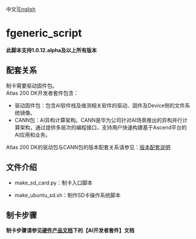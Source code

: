 中文|[English](README_EN.md)

# fgeneric_script
**此脚本支持1.0.12.alpha及以上所有版本**

## 配套关系

制卡需要驱动固件包。  
Atlas 200 DK开发者套件包含：  
- 驱动固件包：包含AI软件栈及维测相关软件的驱动、固件及Device侧的文件系统镜像。
- CANN包：AI异构计算架构。CANN是华为公司针对AI场景推出的异构并行计算架构，通过提供多层次的编程接口，支持用户快速构建基于Ascend平台的AI应用和业务。  

Atlas 200 DK的驱动包与CANN包的版本配套关系请参见：[版本配套说明](../Version_Mapping_CN.md)


## 文件介绍

- make_sd_card.py：制卡入口脚本

- make_ubuntu_sd.sh：制作SD卡操作系统脚本

## 制卡步骤

**制卡步骤请参见[硬件产品文档](https://www.hiascend.com/document?tag=hardware)下的【AI开发者套件】文档**